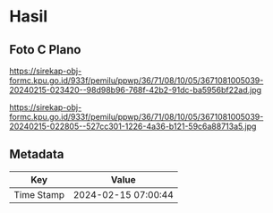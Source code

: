 # Hasil

## Foto C Plano

https://sirekap-obj-formc.kpu.go.id/933f/pemilu/ppwp/36/71/08/10/05/3671081005039-20240215-023420--98d98b96-768f-42b2-91dc-ba5956bf22ad.jpg

https://sirekap-obj-formc.kpu.go.id/933f/pemilu/ppwp/36/71/08/10/05/3671081005039-20240215-022805--527cc301-1226-4a36-b121-59c6a88713a5.jpg


## Metadata

| Key        | Value               |
| ---------- | ------------------- |
| Time Stamp | 2024-02-15 07:00:44 |



